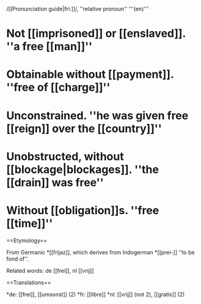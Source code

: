 /[[Pronunciation guide|friː]]/, ''relative pronoun'' '''(en)'''

# Not [[imprisoned]] or [[enslaved]]. ''a free [[man]]''
# Obtainable without [[payment]]. ''free of [[charge]]''
# Unconstrained. ''he was given free [[reign]] over the [[country]]''
# Unobstructed, without [[blockage|blockages]]. ''the [[drain]] was free''
# Without [[obligation]]s. ''free [[time]]''

==Etymology==

From Germanic *[[frijaz]], which derives from Indogerman *[[prei-]] ''to be fond of''.

Related words: de [[frei]], nl [[vrij]]

==Translations==

*de: [[frei]], [[umsonst]] (2)
*fr: [[libre]]
*nl: [[vrij]] (not 2), [[gratis]] (2)